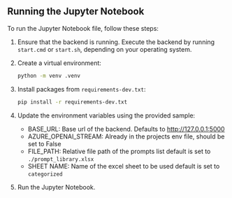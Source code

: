 ## Running the Jupyter Notebook

To run the Jupyter Notebook file, follow these steps:

1. Ensure that the backend is running. Execute the backend by running `start.cmd` or `start.sh`, depending on your operating system.

2. Create a virtual environment:

    ```bash
    python -m venv .venv
    ```

3. Install packages from `requirements-dev.txt`:

    ```bash
    pip install -r requirements-dev.txt
    ``` 

4. Update the environment variables using the provided sample:

    - BASE_URL: Base url of the backend. Defaults to http://127.0.0.1:5000
    - AZURE_OPENAI_STREAM: Already in the projects env file, should be set to False
    - FILE_PATH: Relative file path of the prompts list default is set to `./prompt_library.xlsx`
    - SHEET NAME: Name of the excel sheet to be used default is set to `categorized`


5. Run the Jupyter Notebook.